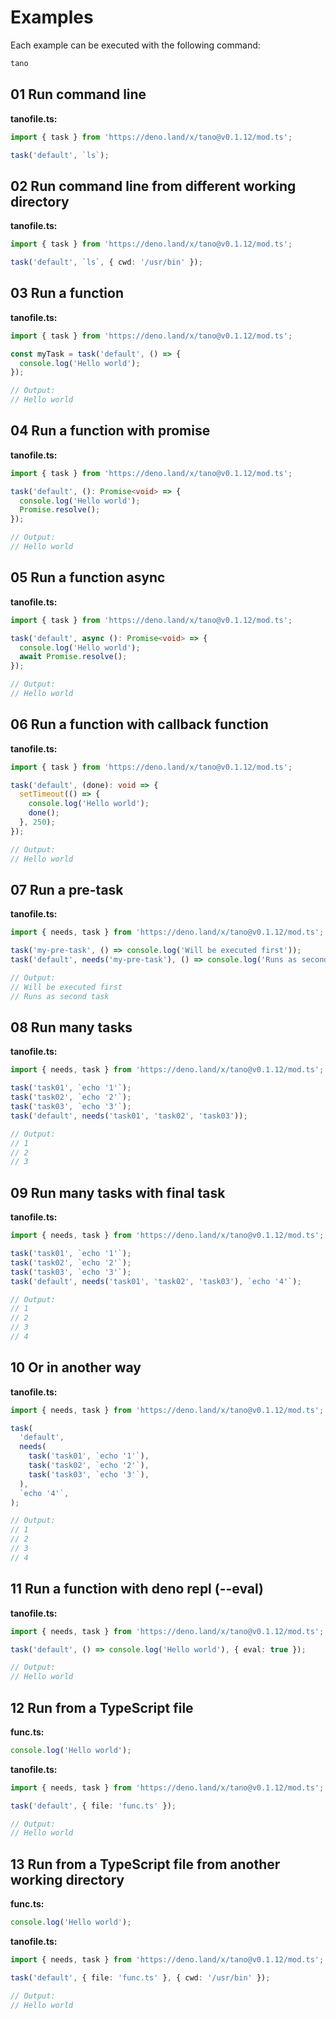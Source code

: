 # Examples

Each example can be executed with the following command:

```bash
tano
```

## 01 Run command line

**tanofile.ts:**

```TypeScript
import { task } from 'https://deno.land/x/tano@v0.1.12/mod.ts';

task('default', `ls`);
```

## 02 Run command line from different working directory

**tanofile.ts:**

```TypeScript
import { task } from 'https://deno.land/x/tano@v0.1.12/mod.ts';

task('default', `ls`, { cwd: '/usr/bin' });
```

## 03 Run a function

**tanofile.ts:**

```TypeScript
import { task } from 'https://deno.land/x/tano@v0.1.12/mod.ts';

const myTask = task('default', () => {
  console.log('Hello world');
});

// Output:
// Hello world
```

## 04 Run a function with promise

**tanofile.ts:**

```TypeScript
import { task } from 'https://deno.land/x/tano@v0.1.12/mod.ts';

task('default', (): Promise<void> => {
  console.log('Hello world');
  Promise.resolve();
});

// Output:
// Hello world
```

## 05 Run a function async

**tanofile.ts:**

```TypeScript
import { task } from 'https://deno.land/x/tano@v0.1.12/mod.ts';

task('default', async (): Promise<void> => {
  console.log('Hello world');
  await Promise.resolve();
});

// Output:
// Hello world
```

## 06 Run a function with callback function

**tanofile.ts:**

```TypeScript
import { task } from 'https://deno.land/x/tano@v0.1.12/mod.ts';

task('default', (done): void => {
  setTimeout(() => {
    console.log('Hello world');
    done();
  }, 250);
});

// Output:
// Hello world
```

## 07 Run a pre-task

**tanofile.ts:**

```TypeScript
import { needs, task } from 'https://deno.land/x/tano@v0.1.12/mod.ts';

task('my-pre-task', () => console.log('Will be executed first'));
task('default', needs('my-pre-task'), () => console.log('Runs as second task'));

// Output:
// Will be executed first
// Runs as second task
```

## 08 Run many tasks

**tanofile.ts:**

```TypeScript
import { needs, task } from 'https://deno.land/x/tano@v0.1.12/mod.ts';

task('task01', `echo '1'`);
task('task02', `echo '2'`);
task('task03', `echo '3'`);
task('default', needs('task01', 'task02', 'task03'));

// Output:
// 1
// 2
// 3
```

## 09 Run many tasks with final task

**tanofile.ts:**

```TypeScript
import { needs, task } from 'https://deno.land/x/tano@v0.1.12/mod.ts';

task('task01', `echo '1'`);
task('task02', `echo '2'`);
task('task03', `echo '3'`);
task('default', needs('task01', 'task02', 'task03'), `echo '4'`);

// Output:
// 1
// 2
// 3
// 4
```

## 10 Or in another way

**tanofile.ts:**

```TypeScript
import { needs, task } from 'https://deno.land/x/tano@v0.1.12/mod.ts';

task(
  'default',
  needs(
    task('task01', `echo '1'`),
    task('task02', `echo '2'`),
    task('task03', `echo '3'`),
  ),
  `echo '4'`,
);

// Output:
// 1
// 2
// 3
// 4
```

## 11 Run a function with deno repl (--eval)

**tanofile.ts:**

```TypeScript
import { needs, task } from 'https://deno.land/x/tano@v0.1.12/mod.ts';

task('default', () => console.log('Hello world'), { eval: true });

// Output:
// Hello world
```

## 12 Run from a TypeScript file

**func.ts:**

```TypeScript
console.log('Hello world');
```

**tanofile.ts:**

```TypeScript
import { needs, task } from 'https://deno.land/x/tano@v0.1.12/mod.ts';

task('default', { file: 'func.ts' });

// Output:
// Hello world
```

## 13 Run from a TypeScript file from another working directory

**func.ts:**

```TypeScript
console.log('Hello world');
```

**tanofile.ts:**

```TypeScript
import { needs, task } from 'https://deno.land/x/tano@v0.1.12/mod.ts';

task('default', { file: 'func.ts' }, { cwd: '/usr/bin' });

// Output:
// Hello world
```

